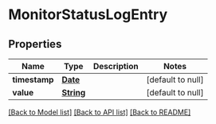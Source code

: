 # MonitorStatusLogEntry
## Properties

Name | Type | Description | Notes
------------ | ------------- | ------------- | -------------
**timestamp** | [**Date**](DateTime.md) |  | [default to null]
**value** | [**String**](string.md) |  | [default to null]

[[Back to Model list]](../README.md#documentation-for-models) [[Back to API list]](../README.md#documentation-for-api-endpoints) [[Back to README]](../README.md)

